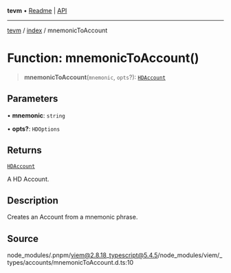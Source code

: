 **tevm** • [Readme](../../README.md) \| [API](../../modules.md)

***

[tevm](../../README.md) / [index](../README.md) / mnemonicToAccount

# Function: mnemonicToAccount()

> **mnemonicToAccount**(`mnemonic`, `opts`?): [`HDAccount`](../type-aliases/HDAccount.md)

## Parameters

• **mnemonic**: `string`

• **opts?**: `HDOptions`

## Returns

[`HDAccount`](../type-aliases/HDAccount.md)

A HD Account.

## Description

Creates an Account from a mnemonic phrase.

## Source

node\_modules/.pnpm/viem@2.8.18\_typescript@5.4.5/node\_modules/viem/\_types/accounts/mnemonicToAccount.d.ts:10
